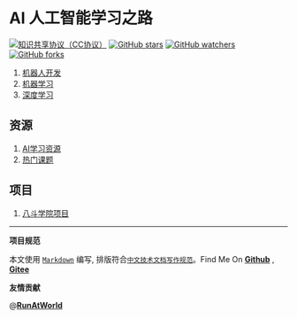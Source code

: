 # AI 人工智能学习之路

[![知识共享协议（CC协议）](https://img.shields.io/badge/License-Creative%20Commons-DC3D24.svg)](https://creativecommons.org/licenses/by-nc-sa/4.0/deed.zh)
[![GitHub stars](https://img.shields.io/github/stars/hbulpf/aipath.svg?label=Stars)](https://github.com/hbulpf/aipath)
[![GitHub watchers](https://img.shields.io/github/watchers/hbulpf/aipath.svg?label=Watchers)](https://github.com/hbulpf/aipath/watchers)
[![GitHub forks](https://img.shields.io/github/forks/hbulpf/aipath.svg?label=Forks)](https://github.com/hbulpf/aipath/fork)

1. [机器人开发](robot/README.md)
1. [机器学习](./ml/)
1. [深度学习](./dl/)

## 资源

1. [AI学习资源](./ai_source.md)
1. [热门课题](./hot/README.md)

## 项目

1. [八斗学院项目](./project/八斗学院.md)



----------------------------------------

**项目规范**

本文使用 [`Markdown`](https://www.markdownguide.org/basic-syntax) 编写, 排版符合[`中文技术文档写作规范`](https://github.com/hbulpf/document-style-guide)。Find Me On [**Github**](https://github.com/hbulpf/aipath) , [**Gitee**](https://gitee.com/hecloudAi/aipath)

**友情贡献**

@[**RunAtWorld**](http://www.github.com/RunAtWorld)  &nbsp;  

